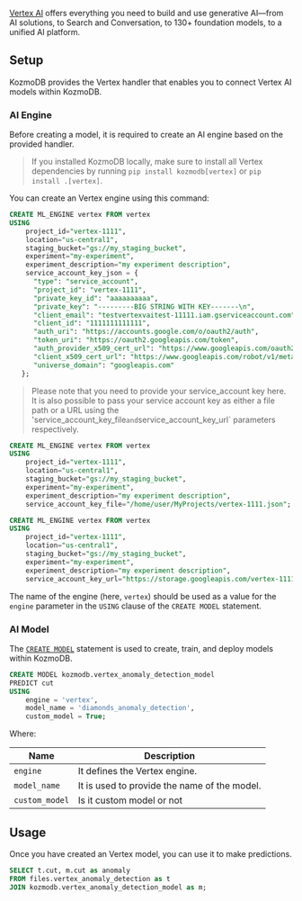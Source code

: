 [Vertex AI](https://cloud.google.com/vertex-ai) offers everything you need to build and use generative AI—from AI solutions, to Search and Conversation, to 130+ foundation models, to a unified AI platform.

## Setup

KozmoDB provides the Vertex handler that enables you to connect Vertex AI models within KozmoDB.


### AI Engine

Before creating a model, it is required to create an AI engine based on the provided handler.

> If you installed KozmoDB locally, make sure to install all Vertex dependencies by running `pip install kozmodb[vertex]` or `pip install .[vertex]`.

You can create an Vertex engine using this command:

```sql
CREATE ML_ENGINE vertex FROM vertex
USING 
    project_id="vertex-1111",
    location="us-central1",
    staging_bucket="gs://my_staging_bucket",
    experiment="my-experiment",
    experiment_description="my experiment description",
    service_account_key_json = {
      "type": "service_account",
      "project_id": "vertex-1111",
      "private_key_id": "aaaaaaaaaa",
      "private_key": "---------BIG STRING WITH KEY-------\n",
      "client_email": "testvertexvaitest-11111.iam.gserviceaccount.com",
      "client_id": "1111111111111",
      "auth_uri": "https://accounts.google.com/o/oauth2/auth",
      "token_uri": "https://oauth2.googleapis.com/token",
      "auth_provider_x509_cert_url": "https://www.googleapis.com/oauth2/v1/certs",
      "client_x509_cert_url": "https://www.googleapis.com/robot/v1/metadata/x509/testbigquery%40bgtest-11111.iam.gserviceaccount.com",
      "universe_domain": "googleapis.com"
   };
```

> Please note that you need to provide your service_account key here. It is also possible to pass your service account key as either a file path or a URL using the 'service_account_key_file` and `service_account_key_url` parameters respectively.

```sql
CREATE ML_ENGINE vertex FROM vertex
USING 
    project_id="vertex-1111",
    location="us-central1",
    staging_bucket="gs://my_staging_bucket",
    experiment="my-experiment",
    experiment_description="my experiment description",
    service_account_key_file="/home/user/MyProjects/vertex-1111.json";
```

```sql
CREATE ML_ENGINE vertex FROM vertex
USING 
    project_id="vertex-1111",
    location="us-central1",
    staging_bucket="gs://my_staging_bucket",
    experiment="my-experiment",
    experiment_description="my experiment description",
    service_account_key_url="https://storage.googleapis.com/vertex-1111.json?X-Goog-Algorithm=GOOG4-RSA-SHA256&X-Goog-Credential=example%40example.iam.gserviceaccount.com%2F20220215%2Fus-central1%2Fstorage%2Fgoog4_request&X-Goog-Date=20220215T000000Z&X-Goog-Expires=3600&X-Goog-SignedHeaders=host&X-Goog-Signature=abcd1234";
```


The name of the engine (here, `vertex`) should be used as a value for the `engine` parameter in the `USING` clause of the `CREATE MODEL` statement.

### AI Model

The [`CREATE MODEL`](/sql/create/model) statement is used to create, train, and deploy models within KozmoDB.

```sql
CREATE MODEL kozmodb.vertex_anomaly_detection_model
PREDICT cut
USING 
    engine = 'vertex',
    model_name = 'diamonds_anomaly_detection',
    custom_model = True;
```

Where:

| Name              | Description                                                               |
|-------------------|---------------------------------------------------------------------------|
| `engine`          | It defines the Vertex engine.                                          |
| `model_name`      | It is used to provide the name of the model. |
| `custom_model`      | Is it custom model or not      |

## Usage

Once you have created an Vertex model, you can use it to make predictions.

```sql
SELECT t.cut, m.cut as anomaly
FROM files.vertex_anomaly_detection as t
JOIN kozmodb.vertex_anomaly_detection_model as m;
```
